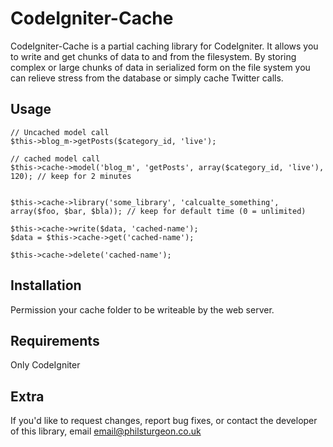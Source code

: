 CodeIgniter-Cache
=================

CodeIgniter-Cache is a partial caching library for CodeIgniter. It allows you to write and get chunks
of data to and from the filesystem. By storing complex or large chunks of data in serialized form 
on the file system you can relieve stress from the database or simply cache Twitter calls.

Usage
-----

	// Uncached model call
	$this->blog_m->getPosts($category_id, 'live');

	// cached model call
	$this->cache->model('blog_m', 'getPosts', array($category_id, 'live'), 120); // keep for 2 minutes 
	
	
	$this->cache->library('some_library', 'calcualte_something', array($foo, $bar, $bla)); // keep for default time (0 = unlimited)
	
	$this->cache->write($data, 'cached-name');
	$data = $this->cache->get('cached-name');
	
	$this->cache->delete('cached-name');


Installation
------------

Permission your cache folder to be writeable by the web server.


Requirements
------------

Only CodeIgniter


Extra
-----

If you'd like to request changes, report bug fixes, or contact
the developer of this library, email <email@philsturgeon.co.uk>